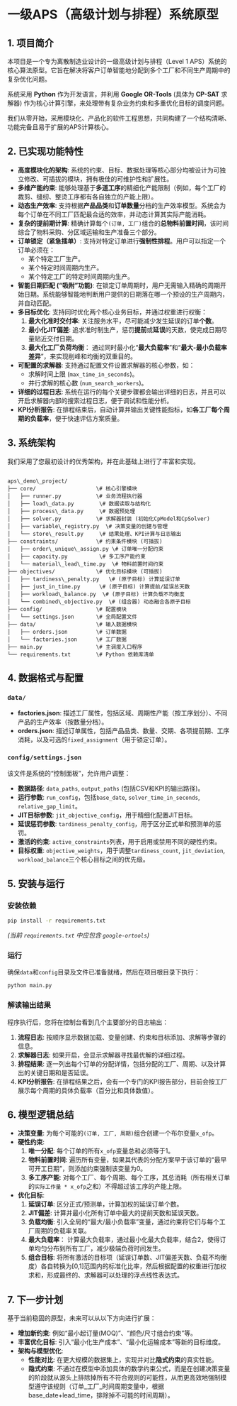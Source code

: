 # 一级APS（高级计划与排程）系统原型

## 1. 项目简介

本项目是一个专为离散制造业设计的一级高级计划与排程（Level 1 APS）系统的核心算法原型。它旨在解决将客户订单智能地分配到多个工厂和不同生产周期中的复杂优化问题。

系统采用 **Python** 作为开发语言，并利用 **Google OR-Tools** (具体为 **CP-SAT** 求解器) 作为核心计算引擎，来处理带有复杂业务约束和多重优化目标的调度问题。

我们从零开始，采用模块化、产品化的软件工程思想，共同构建了一个结构清晰、功能完备且易于扩展的APS计算核心。

## 2. 已实现功能特性

-   **高度模块化的架构**: 系统的约束、目标、数据处理等核心部分均被设计为可独立修改、可插拔的模块，拥有极佳的可维护性和扩展性。
-   **多维产能约束**: 能够处理基于**多道工序**的精细化产能限制（例如，每个工厂的裁剪、缝纫、整烫工序都有各自独立的产能上限）。
-   **动态生产效率**: 支持根据**产品品类**和**订单数量**分档的生产效率模型。系统会为每个订单在不同工厂匹配最合适的效率，并动态计算其实际产能消耗。
-   **复杂的提前期计算**: 精确计算每个`(订单, 工厂)`组合的**总物料前置时间**，该时间综合了物料采购、分区域运输和生产准备三个部分。
-   **订单锁定（紧急插单）**: 支持对特定订单进行**强制性排程**。用户可以指定一个订单必须在：
    -   某个特定工厂生产。
    -   某个特定时间周期内生产。
    -   某个特定工厂的特定时间周期内生产。
-   **智能日期匹配 (“吸附”功能)**: 在锁定订单周期时，用户无需输入精确的周期开始日期。系统能够智能地判断用户提供的日期落在哪一个预设的生产周期内，并自动匹配。
-   **多目标优化**: 支持同时优化两个核心业务目标，并通过权重进行权衡：
    1.  **最大化准时交付率**: 关注服务水平，尽可能减少发生延误的订单**个数**。
    2.  **最小化JIT偏差**: 追求准时制生产，惩罚**提前**或**延误**的天数，使完成日期尽量贴近交付日期。
    3.  **最大化工厂负荷均衡**： 通过同时最小化“**最大负载率**”和“**最大-最小负载率差异**”，来实现削峰和均衡的双重目的。
-   **可配置的求解器**: 支持通过配置文件设置求解器的核心参数，如：
    -   求解时间上限 (`max_time_in_seconds`)。
    -   并行求解的核心数 (`num_search_workers`)。
-   **详细的过程日志**: 系统在运行的每个关键步骤都会输出详细的日志，并且可以开启求解器内部的搜索过程日志，便于调试和性能分析。
-   **KPI分析报告**: 在排程结束后，自动计算并输出关键性能指标，如**各工厂每个周期的负载率**，便于快速评估方案质量。

## 3. 系统架构

我们采用了您最初设计的优秀架构，并在此基础上进行了丰富和实现。

```

aps\_demo\_project/
├── core/                   \# 核心引擎模块
│   ├── runner.py           \# 业务流程执行器
│   ├── load\_data.py        \# 数据读取与结构化
│   ├── process\_data.py     \# 数据预处理
│   ├── solver.py           \# 求解器封装 (初始化CpModel和CpSolver)
│   ├── variable\_registry.py  \# 决策变量的创建与管理
│   └── store\_result.py     \# 结果处理、KPI计算与日志输出
├── constraints/            \# 约束条件模块 (可插拔)
│   ├── order\_unique\_assign.py \# 订单唯一分配约束
│   ├── capacity.py          \# 多工序产能约束
│   └── material\_lead\_time.py  \# 物料前置时间约束
├── objectives/             \# 优化目标模块 (可插拔)
│   ├── tardiness\_penalty.py   \# (原子目标) 计算延误订单
│   ├── just_in_time.py      \# (原子目标) 计算提前/延误总天数
│   ├── workload\_balance.py  \# (原子目标) 计算负载不均衡度
│   └── combined\_objective.py  \# (组合器) 动态融合各原子目标
├── config/                 \# 配置模块
│   └── settings.json       \# 全局配置文件
├── data/                   \# 输入数据模块
│   ├── orders.json         \# 订单数据
│   └── factories.json      \# 工厂数据
├── main.py                 \# 主调度入口程序
└── requirements.txt        \# Python 依赖库清单

````

## 4. 数据格式与配置

### `data/`
-   **factories.json**: 描述工厂属性，包括区域、周期性产能（按工序划分）、不同产品的生产效率（按数量分档）。
-   **orders.json**: 描述订单属性，包括产品品类、数量、交期、各项提前期、工序消耗，以及可选的`fixed_assignment`（用于锁定订单）。

### `config/settings.json`
该文件是系统的“控制面板”，允许用户调整：
-   **数据路径**: `data_paths`, `output_paths` (包括CSV和KPI的输出路径)。
-   **运行参数**: `run_config`，包括`base_date`, `solver_time_in_seconds`, `relative_gap_limit`。
-   **JIT目标参数**: `jit_objective_config`，用于精细化配置JIT目标。
-   **延误惩罚参数**: `tardiness_penalty_config`，用于区分正式单和预测单的惩罚。
-   **激活的约束**: `active_constraints`列表，用于启用或禁用不同的硬性约束。
-   **目标权重**: `objective_weights`，用于调整`tardiness_count`, `jit_deviation`, `workload_balance`三个核心目标之间的优先级。


## 5. 安装与运行

### 安装依赖
```bash
pip install -r requirements.txt
````

*(当前 `requirements.txt` 中应包含 `google-ortools`)*

### 运行

确保`data`和`config`目录及文件已准备就绪，然后在项目根目录下执行：

```bash
python main.py
```

### 解读输出结果

程序执行后，您将在控制台看到几个主要部分的日志输出：

1.  **流程日志**: 按顺序显示数据加载、变量创建、约束和目标添加、求解等步骤的信息。
2.  **求解器日志**: 如果开启，会显示求解器寻找最优解的详细过程。
3.  **排程结果**: 逐一列出每个订单的分配详情，包括分配的工厂、周期、以及计算出的关键日期和是否延误。
4.  **KPI分析报告**: 在排程结果之后，会有一个专门的KPI报告部分，目前会按工厂展示每个周期的具体负载率（百分比和具体数值）。

## 6\. 模型逻辑总结
  - **决策变量**: 为每个可能的`(订单, 工厂, 周期)`组合创建一个布尔变量`x_ofp`。
  - **硬性约束**:
    1.  **唯一分配**: 每个订单的所有`x_ofp`变量总和必须等于1。
    2.  **物料前置时间**: 遍历所有变量，如果其代表的分配方案早于该订单的“最早可开工日期”，则添加约束强制该变量为0。
    3.  **多工序产能**: 对每个工厂、每个周期、每个工序，其总消耗（所有相关订单的`实际工作量 * x_ofp`之和）不得超过该工序的产能上限。
  - **优化目标**:
    1.  **延误订单**: 区分正式/预测单，计算加权的延误订单个数。
    2.   **JIT偏差**: 计算并最小化所有订单中最大的提前天数和延误天数。
    3.  **负载均衡**: 引入全局的“最大/最小负载率”变量，通过约束将它们与每个工厂周期的负载率关联。
    4.  **最大负载率**： 计算最大负载率，通过最小化最大负载率，结合2，使得订单均匀分布到所有工厂，减少极端负荷时间发生。
    5.  **组合目标**: 将所有激活的目标项（延误订单数、JIT偏差天数、负载不均衡度）各自转换为[0,1]范围内的标准化比率，然后根据配置的权重进行加权求和，形成最终的、求解器可以处理的浮点线性表达式。

## 7\. 下一步计划 

基于当前稳固的原型，未来可以从以下方向进行扩展：

  - **增加新约束**: 例如“最小起订量(MOQ)”、“颜色/尺寸组合约束”等。
  - **丰富优化目标**: 引入“最小化生产成本”、“最小化运输成本”等新的目标维度。
  - **架构与模型优化**:
      - **性能对比**: 在更大规模的数据集上，实现并对比**隐式约束**的真实性能。
      - **隐式约束**: 不通过在模型中添加具体的数学约束公式，而是在创建决策变量的阶段就从源头上排除掉所有不符合规则的可能性，从而更高效地强制模型遵守该规则（订单_工厂_时间周期变量中，根据base_date+lead_time，排除掉不可能的时间周期）。